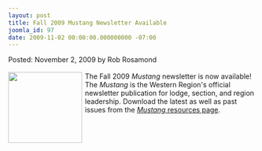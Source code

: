 ```yaml
---
layout: post
title: Fall 2009 Mustang Newsletter Available
joomla_id: 97
date: 2009-11-02 00:00:00.000000000 -07:00
---
```

Posted: November 2, 2009 by Rob Rosamond<br/><br/>
<img src=http://www.western.oa-bsa.org/images/mustang_q3_09_web.png width=150 height=144 align=left style=padding-right:3px;padding-bottom:3px>
The Fall 2009 <i>Mustang</i> newsletter is now available! The <i>Mustang</i> is the Western Region's official newsletter publication for lodge, section, and region leadership. Download the latest as well as past issues from the <a href=http://western.oa-bsa.org/resources/mustang/><i>Mustang</i> resources page</a>.
